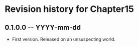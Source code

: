# Revision history for Chapter15

## 0.1.0.0  -- YYYY-mm-dd

* First version. Released on an unsuspecting world.
